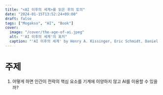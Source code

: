 ```yaml
---
title: "<AI 이후의 세계>를 읽은 후의 토의"
date: "2024-01-15T13:52:24+09:00"
draft: false
tags: ["Mogakso", "AI", "Book"]
cover:
  image: "/cover/the-age-of-ai.jpeg"
  alt: "'AI 이후의 세계'의 표지"
  caption: "'AI 이후의 세계' by Henry A. Kissinger, Eric Schmidt, Daniel Huttenlocher"
---
```


# 주제

1. 어떻게 하면 인간이 전략의 핵심 요소를 기계에 이양하지 않고 AI를 이용할 수
있을까?
